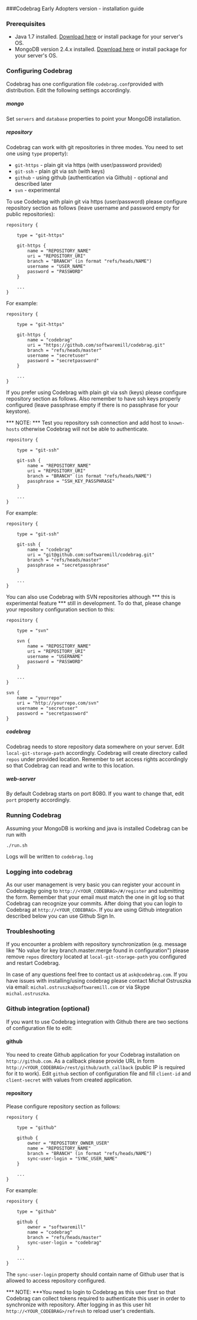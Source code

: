 ###Codebrag Early Adopters version - installation guide


### Prerequisites

* Java 1.7 installed. [Download here](http://www.oracle.com/technetwork/java/javase/downloads/jdk7-downloads-1880260.html) or install package for your server's OS.
* MongoDB version 2.4.x installed. [Download here](http://www.mongodb.org/downloads) or install package for your server's OS.

### Configuring Codebrag 

Codebrag has one configuration file `codebrag.conf`provided with distribution. Edit the following settings accordingly.

##### mongo

Set `servers` and `database` properties to point your MongoDB installation.

##### repository

Codebrag can work with git repositories in three modes. You need to set one using `type` property):

* `git-https` - plain git via https (with user/password provided)
* `git-ssh` - plain git via ssh (with keys)
* `github` - using github (authentication via Github) - optional and described later
* `svn` - experimental

To use Codebrag with plain git via https (user/password) please configure repository section as follows (leave username and password empty for public repositories):

	repository {
	    
	    type = "git-https"

	    git-https {
	        name = "REPOSITORY_NAME"
	        uri = "REPOSITORY_URI"
	        branch = "BRANCH" (in format "refs/heads/NAME")
	        username = "USER_NAME"
	        password = "PASSWORD"
	    }
	    
	    ...
	}

For example: 

	repository {
	    
	    type = "git-https"

	    git-https {
	        name = "codebrag"
	        uri = "https://github.com/softwaremill/codebrag.git"
	        branch = "refs/heads/master"
	        username = "secretuser"
	        password = "secretpassword"
	    }
	    
	    ...
	}

If you prefer using Codebrag with plain git via ssh (keys) please configure repository section as follows. Also remember to have ssh keys properly configured (leave passphrase empty if there is no passphrase for your keystore). 

*** NOTE: *** Test you repository ssh connection and add host to `known-hosts` otherwise Codebrag will not be able to authenticate. 

	repository {
	    
	    type = "git-ssh"

	    git-ssh {
	        name = "REPOSITORY_NAME"
	        uri = "REPOSITORY_URI"
	        branch = "BRANCH" (in format "refs/heads/NAME")
	        passphrase = "SSH_KEY_PASSPHRASE"
	    }
	    
	    ...
	}

For example: 

	repository {
	    
	    type = "git-ssh"

	    git-ssh {
	        name = "codebrag"
	        uri = "git@github.com:softwaremill/codebrag.git"
	        branch = "refs/heads/master"
	        passphrase = "secretpassphrase"
	    }
	    
	    ...
	}

You can also use Codebrag with SVN repositories although *** this is experimental feature *** still in development. To do that, please change your repository configuration section to this:

	repository {

	    type = "svn"

	    svn {
	        name = "REPOSITORY_NAME"
	        uri = "REPOSITORY_URI"
	        username = "USERNAME"
	        password = "PASSWORD"
	    }

	    ...
	}

    svn {
        name = "yourrepo"
        uri = "http://yourrepo.com/svn"
        username = "secretuser"
        password = "secretpassword"
    }
	
##### codebrag

Codebrag needs to store repository data somewhere on your server. Edit `local-git-storage-path` accordingly. Codebrag will create directory called `repos` under provided location. Remember to set access rights accordingly so that Codebrag can read and write to this location.

##### web-server

By default Codebrag starts on port 8080. If you want to change that, edit `port` property accordingly.



### Running Codebrag

Assuming your MongoDB is working and java is installed Codebrag can be run with 

	./run.sh
	
Logs will be written to `codebrag.log`

### Logging into codebrag

As our user management is very basic you can register your account in Codebragby going to `http://<YOUR_CODEBRAG>/#/register` and submitting the form. Remember that your email must match the one in git log so that Codebrag can recognize your commits. After doing that you can login to Codebrag at `http://<YOUR_CODEBRAG>`. If you are using Github integration described below you can use Github Sign In.

### Troubleshooting

If you encounter a problem with repository synchronization (e.g. message like "No value for key branch.master.merge found in configuration") please remove `repos` directory located at `local-git-storage-path` you configured and restart Codebrag.

In case of any questions feel free to contact us at `ask@codebrag.com`.
If you have issues with installing/using codebrag please contact Michał Ostruszka via email: `michal.ostruszka@softwaremill.com` or via Skype `michal.ostruszka`.  


### Github integration (optional)

If you want to use Codebrag integration with Github there are two sections of configuration file to edit:

#### github 
You need to create Github application for your Codebrag installation on `http://github.com`. As a callback please provide URL in form `http://<YOUR_CODEBRAG>/rest/github/auth_callback` (public IP is required for it to work). Edit `github` section of configuration file and fill `client-id` and `client-secret` with values from created application.


#### repository 
Please configure repository section as follows:

	repository {
	    
	    type = "github"

	    github {
	        owner = "REPOSITORY_OWNER_USER"
	        name = "REPOSITORY_NAME"
	        branch = "BRANCH" (in format "refs/heads/NAME")
	        sync-user-login = "SYNC_USER_NAME"
	    }
	    
	    ...
	}

For example: 

	repository {
	    
	    type = "github"

	    github {
	        owner = "softwaremill"
	        name = "codebrag"
	        branch = "refs/heads/master"
	        sync-user-login = "codebrag"
	    }
	    
	    ...
	}
	
The `sync-user-login` property should contain name of Github user that is allowed to access repository configured.

*** NOTE: ***You need to login to Codebrag as this user first so that Codebrag can collect tokens required to authenticate this user in order to synchronize with repository. After logging in as this user hit `http://<YOUR_CODEBRAG>/refresh` to reload user's credentials. 





